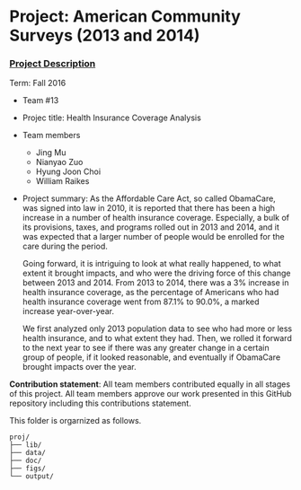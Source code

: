 # Project: American Community Surveys (2013 and 2014)
### [Project Description](doc/Project1_desc.md)

Term: Fall 2016

+ Team #13
+ Projec title: Health Insurance Coverage Analysis
+ Team members
	+ Jing Mu
	+ Nianyao Zuo
	+ Hyung Joon Choi
	+ William Raikes
+ Project summary: 
	As the Affordable Care Act, so called ObamaCare, was signed into law in 2010, it is reported that there has been a high increase in a number of health insurance coverage. Especially, a bulk of its provisions, taxes, and programs rolled out in 2013 and 2014, and it was expected that a larger number of people would be enrolled for the care during the period. 
	
	Going forward, it is intriguing to look at what really happened, to what extent it brought impacts, and who were the driving force of this change between 2013 and 2014. From 2013 to 2014, there was a 3% increase in health insurance coverage, as the percentage of Americans who had health insurance coverage went from 87.1% to 90.0%, a marked increase year-over-year.
	
	We first analyzed only 2013 population data to see who had more or less health insurance, and to what extent they had. Then, we rolled it forward to the next year to see if there was any greater change in a certain group of people, if it looked reasonable, and eventually if ObamaCare brought impacts over the year. 
	
**Contribution statement**: All team members contributed equally in all stages of this project. All team members approve our work presented in this GitHub repository including this contributions statement. 

This folder is orgarnized as follows.

```
proj/
├── lib/
├── data/
├── doc/
├── figs/
└── output/
```


